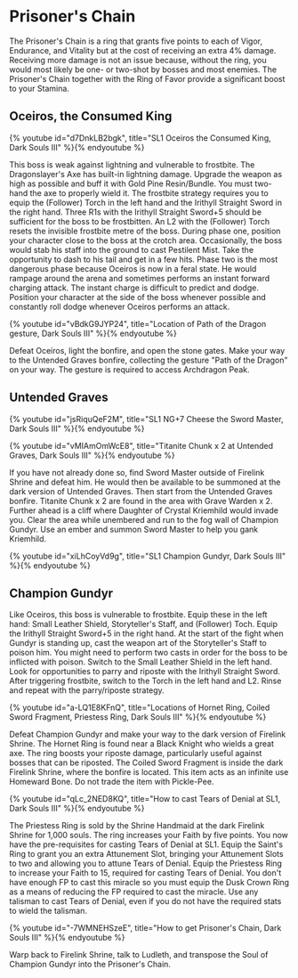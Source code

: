 # Prisoner's Chain

The Prisoner's Chain is a ring that grants five points to each of Vigor,
Endurance, and Vitality but at the cost of receiving an extra 4% damage.
Receiving more damage is not an issue because, without the ring, you would most
likely be one- or two-shot by bosses and most enemies. The Prisoner's Chain
together with the Ring of Favor provide a significant boost to your Stamina.

## Oceiros, the Consumed King

{% youtube id="d7DnkLB2bgk", title="SL1 Oceiros the Consumed King, Dark Souls III" %}{% endyoutube %}

This boss is weak against lightning and vulnerable to frostbite. The
Dragonslayer's Axe has built-in lightning damage. Upgrade the weapon as high as
possible and buff it with Gold Pine Resin/Bundle. You must two-hand the axe to
properly wield it. The frostbite strategy requires you to equip the (Follower)
Torch in the left hand and the Irithyll Straight Sword in the right hand. Three
R1s with the Irithyll Straight Sword+5 should be sufficient for the boss to be
frostbitten. An L2 with the (Follower) Torch resets the invisible frostbite
metre of the boss. During phase one, position your character close to the boss
at the crotch area. Occasionally, the boss would stab his staff into the ground
to cast Pestilent Mist. Take the opportunity to dash to his tail and get in a
few hits. Phase two is the most dangerous phase because Oceiros is now in a
feral state. He would rampage around the arena and sometimes performs an instant
forward charging attack. The instant charge is difficult to predict and dodge.
Position your character at the side of the boss whenever possible and constantly
roll dodge whenever Oceiros performs an attack.

{% youtube id="vBdkG9JYP24", title="Location of Path of the Dragon gesture, Dark Souls III" %}{% endyoutube %}

Defeat Oceiros, light the bonfire, and open the stone gates. Make your way to
the Untended Graves bonfire, collecting the gesture "Path of the Dragon" on your
way. The gesture is required to access Archdragon Peak.

## Untended Graves

{% youtube id="jsRiquQeF2M", title="SL1 NG+7 Cheese the Sword Master, Dark Souls III" %}{% endyoutube %}

{% youtube id="vMIAmOmWcE8", title="Titanite Chunk x 2 at Untended Graves, Dark Souls III" %}{% endyoutube %}

If you have not already done so, find Sword Master outside of Firelink Shrine
and defeat him. He would then be available to be summoned at the dark version of
Untended Graves. Then start from the Untended Graves bonfire. Titanite Chunk x 2
are found in the area with Grave Warden x 2. Further ahead is a cliff where
Daughter of Crystal Kriemhild would invade you. Clear the area while unembered
and run to the fog wall of Champion Gundyr. Use an ember and summon Sword Master
to help you gank Kriemhild.

{% youtube id="xiLhCoyVd9g", title="SL1 Champion Gundyr, Dark Souls III" %}{% endyoutube %}

## Champion Gundyr

Like Oceiros, this boss is vulnerable to frostbite. Equip these in the left
hand: Small Leather Shield, Storyteller's Staff, and (Follower) Toch. Equip the
Irithyll Straight Sword+5 in the right hand. At the start of the fight when
Gundyr is standing up, cast the weapon art of the Storyteller's Staff to poison
him. You might need to perform two casts in order for the boss to be inflicted
with poison. Switch to the Small Leather Shield in the left hand. Look for
opportunities to parry and riposte with the Irithyll Straight Sword. After
triggering frostbite, switch to the Torch in the left hand and L2. Rinse and
repeat with the parry/riposte strategy.

{% youtube id="a-LQ1E8KFnQ", title="Locations of Hornet Ring, Coiled Sword Fragment, Priestess Ring, Dark Souls III" %}{% endyoutube %}

Defeat Champion Gundyr and make your way to the dark version of Firelink Shrine.
The Hornet Ring is found near a Black Knight who wields a great axe. The ring
boosts your riposte damage, particularly useful against bosses that can be
riposted. The Coiled Sword Fragment is inside the dark Firelink Shrine, where
the bonfire is located. This item acts as an infinite use Homeward Bone. Do not
trade the item with Pickle-Pee.

{% youtube id="qLc_2NED8KQ", title="How to cast Tears of Denial at SL1, Dark Souls III" %}{% endyoutube %}

The Priestess Ring is sold by the Shrine Handmaid at the dark Firelink Shrine
for 1,000 souls. The ring increases your Faith by five points. You now have the
pre-requisites for casting Tears of Denial at SL1. Equip the Saint's Ring to
grant you an extra Attunement Slot, bringing your Attunement Slots to two and
allowing you to attune Tears of Denial. Equip the Priestess Ring to increase
your Faith to 15, required for casting Tears of Denial. You don't have enough FP
to cast this miracle so you must equip the Dusk Crown Ring as a means of
reducing the FP required to cast the miracle. Use any talisman to cast Tears of
Denial, even if you do not have the required stats to wield the talisman.

{% youtube id="-7WMNEHSzeE", title="How to get Prisoner's Chain, Dark Souls III" %}{% endyoutube %}

Warp back to Firelink Shrine, talk to Ludleth, and transpose the Soul of
Champion Gundyr into the Prisoner's Chain.
